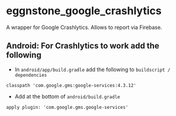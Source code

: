 # eggnstone_google_crashlytics

A wrapper for Google Crashlytics. Allows to report via Firebase.

## Android: For Crashlytics to work add the following
- In ```android/app/build.gradle``` add the following to ```buildscript / dependencies```
```
classpath 'com.google.gms:google-services:4.3.12'
```

- Add at the bottom of ```android/build.gradle```
```
apply plugin: 'com.google.gms.google-services'
```

